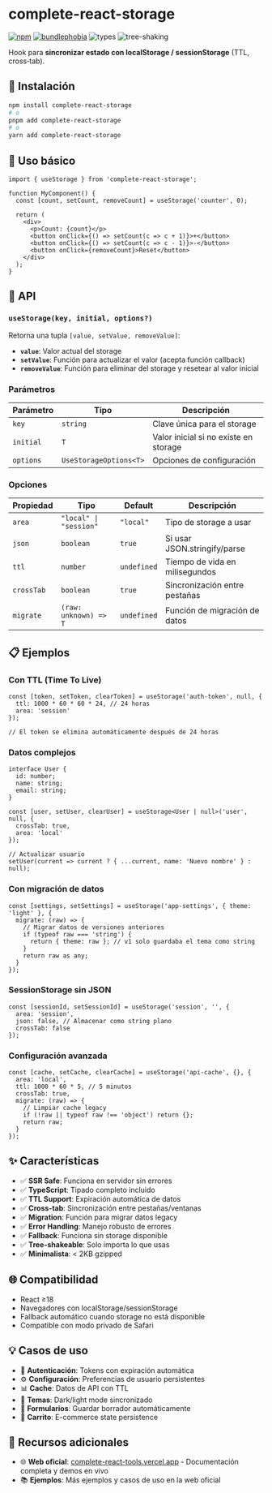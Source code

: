 # complete-react-storage

[![npm](https://img.shields.io/npm/v/complete-react-storage?logo=npm)](https://www.npmjs.com/package/complete-react-storage) [![bundlephobia](https://img.shields.io/bundlephobia/minzip/complete-react-storage)](https://bundlephobia.com/package/complete-react-storage) ![types](https://img.shields.io/badge/types-included-blue) ![tree-shaking](https://img.shields.io/badge/tree--shaking-true-success)

Hook para **sincronizar estado con localStorage / sessionStorage** (TTL, cross‑tab).

## 🚀 Instalación

```bash
npm install complete-react-storage
# o
pnpm add complete-react-storage
# o
yarn add complete-react-storage
```

## 📖 Uso básico

```tsx
import { useStorage } from 'complete-react-storage';

function MyComponent() {
  const [count, setCount, removeCount] = useStorage('counter', 0);

  return (
    <div>
      <p>Count: {count}</p>
      <button onClick={() => setCount(c => c + 1)}>+</button>
      <button onClick={() => setCount(c => c - 1)}>-</button>
      <button onClick={removeCount}>Reset</button>
    </div>
  );
}
```

## 🔧 API

### `useStorage(key, initial, options?)`

Retorna una tupla `[value, setValue, removeValue]`:

- **`value`**: Valor actual del storage
- **`setValue`**: Función para actualizar el valor (acepta función callback)
- **`removeValue`**: Función para eliminar del storage y resetear al valor inicial

### Parámetros

| Parámetro | Tipo                   | Descripción                           |
| --------- | ---------------------- | ------------------------------------- |
| `key`     | `string`               | Clave única para el storage           |
| `initial` | `T`                    | Valor inicial si no existe en storage |
| `options` | `UseStorageOptions<T>` | Opciones de configuración             |

### Opciones

| Propiedad  | Tipo                   | Default     | Descripción                    |
| ---------- | ---------------------- | ----------- | ------------------------------ |
| `area`     | `"local" \| "session"` | `"local"`   | Tipo de storage a usar         |
| `json`     | `boolean`              | `true`      | Si usar JSON.stringify/parse   |
| `ttl`      | `number`               | `undefined` | Tiempo de vida en milisegundos |
| `crossTab` | `boolean`              | `true`      | Sincronización entre pestañas  |
| `migrate`  | `(raw: unknown) => T`  | `undefined` | Función de migración de datos  |

## 📋 Ejemplos

### Con TTL (Time To Live)

```tsx
const [token, setToken, clearToken] = useStorage('auth-token', null, {
  ttl: 1000 * 60 * 60 * 24, // 24 horas
  area: 'session'
});

// El token se elimina automáticamente después de 24 horas
```

### Datos complejos

```tsx
interface User {
  id: number;
  name: string;
  email: string;
}

const [user, setUser, clearUser] = useStorage<User | null>('user', null, {
  crossTab: true,
  area: 'local'
});

// Actualizar usuario
setUser(current => current ? { ...current, name: 'Nuevo nombre' } : null);
```

### Con migración de datos

```tsx
const [settings, setSettings] = useStorage('app-settings', { theme: 'light' }, {
  migrate: (raw) => {
    // Migrar datos de versiones anteriores
    if (typeof raw === 'string') {
      return { theme: raw }; // v1 solo guardaba el tema como string
    }
    return raw as any;
  }
});
```

### SessionStorage sin JSON

```tsx
const [sessionId, setSessionId] = useStorage('session', '', {
  area: 'session',
  json: false, // Almacenar como string plano
  crossTab: false
});
```

### Configuración avanzada

```tsx
const [cache, setCache, clearCache] = useStorage('api-cache', {}, {
  area: 'local',
  ttl: 1000 * 60 * 5, // 5 minutos
  crossTab: true,
  migrate: (raw) => {
    // Limpiar cache legacy
    if (!raw || typeof raw !== 'object') return {};
    return raw;
  }
});
```

## ✨ Características

- ✅ **SSR Safe**: Funciona en servidor sin errores
- ✅ **TypeScript**: Tipado completo incluido
- ✅ **TTL Support**: Expiración automática de datos
- ✅ **Cross-tab**: Sincronización entre pestañas/ventanas
- ✅ **Migration**: Función para migrar datos legacy
- ✅ **Error Handling**: Manejo robusto de errores
- ✅ **Fallback**: Funciona sin storage disponible
- ✅ **Tree-shakeable**: Solo importa lo que usas
- ✅ **Minimalista**: < 2KB gzipped

## 🌐 Compatibilidad

- React ≥18
- Navegadores con localStorage/sessionStorage
- Fallback automático cuando storage no está disponible
- Compatible con modo privado de Safari

## 💡 Casos de uso

- 🔐 **Autenticación**: Tokens con expiración automática
- ⚙️ **Configuración**: Preferencias de usuario persistentes
- 📊 **Cache**: Datos de API con TTL
- 🎨 **Temas**: Dark/light mode sincronizado
- 📝 **Formularios**: Guardar borrador automáticamente
- 🛒 **Carrito**: E-commerce state persistence

## 🔗 Recursos adicionales

- 🌐 **Web oficial**: [complete-react-tools.vercel.app](https://complete-react-tools.vercel.app/) - Documentación completa y demos en vivo
- 📚 **Ejemplos**: Más ejemplos y casos de uso en la web oficial
